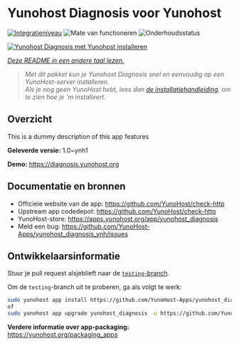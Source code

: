 <!--
NB: Deze README is automatisch gegenereerd door <https://github.com/YunoHost/apps/tree/master/tools/readme_generator>
Hij mag NIET handmatig aangepast worden.
-->

# Yunohost Diagnosis voor Yunohost

[![Integratieniveau](https://dash.yunohost.org/integration/yunohost_diagnosis.svg)](https://ci-apps.yunohost.org/ci/apps/yunohost_diagnosis/) ![Mate van functioneren](https://ci-apps.yunohost.org/ci/badges/yunohost_diagnosis.status.svg) ![Onderhoudsstatus](https://ci-apps.yunohost.org/ci/badges/yunohost_diagnosis.maintain.svg)

[![Yunohost Diagnosis met Yunohost installeren](https://install-app.yunohost.org/install-with-yunohost.svg)](https://install-app.yunohost.org/?app=yunohost_diagnosis)

*[Deze README in een andere taal lezen.](./ALL_README.md)*

> *Met dit pakket kun je Yunohost Diagnosis snel en eenvoudig op een YunoHost-server installeren.*  
> *Als je nog geen YunoHost hebt, lees dan [de installatiehandleiding](https://yunohost.org/install), om te zien hoe je 'm installeert.*

## Overzicht

This is a dummy description of this app features

**Geleverde versie:** 1.0~ynh1

**Demo:** <https://diagnosis.yunohost.org>
## Documentatie en bronnen

- Officiele website van de app: <https://github.com/YunoHost/check-http>
- Upstream app codedepot: <https://github.com/YunoHost/check-http>
- YunoHost-store: <https://apps.yunohost.org/app/yunohost_diagnosis>
- Meld een bug: <https://github.com/YunoHost-Apps/yunohost_diagnosis_ynh/issues>

## Ontwikkelaarsinformatie

Stuur je pull request alsjeblieft naar de [`testing`-branch](https://github.com/YunoHost-Apps/yunohost_diagnosis_ynh/tree/testing).

Om de `testing`-branch uit te proberen, ga als volgt te werk:

```bash
sudo yunohost app install https://github.com/YunoHost-Apps/yunohost_diagnosis_ynh/tree/testing --debug
of
sudo yunohost app upgrade yunohost_diagnosis -u https://github.com/YunoHost-Apps/yunohost_diagnosis_ynh/tree/testing --debug
```

**Verdere informatie over app-packaging:** <https://yunohost.org/packaging_apps>

